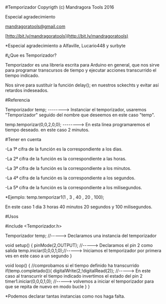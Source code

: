 #Temporizador 
Copyrigth (c) Mandragora Tools 2016

Especial agradecimiento

[mandragoratools@gmail.com](mailto:mandragoratools@gmail.com)

[http://bit.ly/mandragoratools](http://bit.ly/mandragoratools)

*Especial agradecimiento a Alfaville, Lucario448  y surbyte


#¿Que es Temporizador?

Temporizador es una libreria escrita para Arduino en general, que nos sirve para programar transcursos de tiempo y ejecutar acciones transcurrido el tiempo indicado.

Nos sirve para sustituir la función delay(); en nuestros sckechts y evitar así retardos indeseados.

#Referencia

Temporizador temp;   --------> Instanciar el temporizador, usaremos "Temporizador" seguido del nombre que deseemos en este caso "temp".

temp.temporizar(0,0,2,0,0); --------> En esta linea programaremos el tiempo deseado. en este caso 2 minutos.



#Tener en cuenta

-La 1ª cifra de la función es la correspondiente a los dias.

-La 2ª cifra de la función es la correspondiente a las horas.

-La 3ª cifra de la función es la correspondiente a los minutos.

-La 4ª cifra de la función es la correspondiente a los segundos.

-La 5ª cifra de la función es la correspondiente a los milisegundos.

*Ejemplo: temp.temporizar1(1  ,  3   ,   40    ,   20   ,   100);

En este caso 1 dia 3 horas 40 minutos  20 segundos y 100 milisegundos.




#Usos
  
#include <Temporizador.h>

Temporizador temp; //-----> Declaramos una instancia  del temporizador

void setup() {
pinMode(2,OUTPUT); //-----> Declaramos el pin 2 como salida
temp.iniciar(0,0,0,1,0);//-----> Iniciamos el temporizador por primera ves en este caso a un segundo
}

void loop() {
//comprobamos si el tiempo definido ha transcurrido
if(temp.completado()){ 
  digitalWrite(2,!digitalRead(2)); //-----> En este caso al transcurrir el tiempo indicado invertimos el estado del pin 2
  timer1.iniciar(0,0,0,1,0); //-----> volvemos a iniciar el temporizador para que se repita de nuevo en modo bucle
}
}


*Podemos declarar tantas instancias como nos haga falta.



